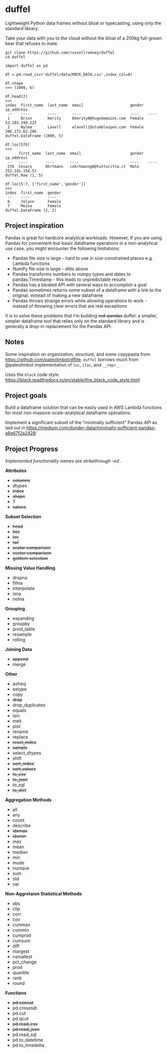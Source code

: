 # duffel
Lightweight Python data frames without bloat or typecasting, using only the standard library.

Take your data with you to the cloud without the bloat of a 200kg full-grown bear that refuses to mate.

```
git clone https://github.com/russellromney/duffel
cd duffel
```

```
import duffel as pd

df = pd.read_csv('duffel/data/MOCK_DATA.csv',index_col=0)

df.shape
>>> (1000, 6)

df.head(2)
>>>
index  first_name  last_name  email                     gender  ip_address      
 --    ----        ----       ----                      ----    ----            
 1     Brinn       Herity     bherity0@hugedomains.com  Female  53.183.199.223  
 2     Wylma       Lavell     wlavell1@stumbleupon.com  Female  206.172.62.206  
duffel.DataFrame (1000, 5)

df.loc[576]
>>>
      first_name  last_name  email                      gender  ip_address      
 --   ----        ----       ----                       ----    ----            
 576  Cesaro      Ohrtmann   cohrtmanng0@tuttocitta.it  Male    252.141.154.52  
duffel.Row (1, 5)

df.loc[5:7, ['first_name','gender']]
>>>
index  first_name  gender  
 --    ----        ----    
 6     Jolynn      Female  
 7     Moina       Female  
duffel.DataFrame (2, 2)
```


## Project inspiration

Pandas is great for hardcore analytical workloads. However, If you are using Pandas for convenient-but-basic dataframe operations in a non-analytical use case, you might encounter the following limitations:
- Pandas file size is large - hard to use in size-constrained places e.g. Lambda functions
- NumPy file size is large - ditto above
- Pandas transforms numbers to numpy types and dates to pandas.Timestamp - this leads to unpredictable results
- Pandas has a bloated API with several ways to accomplish a goal
- Pandas sometimes returns some subset of a dataframe with a link to the original, instead of making a new dataframe
- Pandas throws strange errors while allowing operations to work - instead of throwing clear errors that are real exceptions

It is to solve these problems that I'm building ~~red-pandas~~ duffel: a smaller, simpler dataframe tool that relies only on the standard library and is generally a drop-in replacement for the Pandas API. 

## Notes

Some inspiration on organization, structure, and some copypasta from https://github.com/paleolimbot/dflite. `duffel` borrows much from @paleolimbot implementation of `loc`, `iloc`, and `__repr__`

Uses the `black` code style. https://black.readthedocs.io/en/stable/the_black_code_style.html

## Project goals

Build a dataframe solution that can be easily used in AWS Lambda functions for most non-massive-scale-analytical dataframe operations. 

Implement a significant subset of the "minimally sufficient" Pandas API as laid out in https://medium.com/dunder-data/minimally-sufficient-pandas-a8e67f2a2428:


## Project Progress 

*Implemented functionality names are strikethrough -ed .*

**Attributes**
- ~~columns~~
- dtypes
- ~~index~~
- ~~shape~~
- T
- ~~values~~

**Subset Selection**
- ~~head~~
- ~~iloc~~
- ~~loc~~
- ~~tail~~
- ~~scalar comparison~~
- ~~vector comparison~~
- ~~getitem selection~~

**Missing Value Handling**
- dropna
- fillna
- interpolate
- isna
- notna

**Grouping**
- expanding
- groupby
- pivot_table
- resample
- rolling

**Joining Data**
- ~~append~~
- merge

**Other**
- asfreq
- astype
- copy
- ~~drop~~
- drop_duplicates
- equals
- isin
- melt
- plot
- rename
- replace
- ~~reset_index~~
- ~~sample~~
- select_dtypes
- shift
- ~~sort_index~~
- ~~sort_values~~
- ~~to_csv~~
- ~~to_json~~
- to_sql
- ~~to_dict~~

**Aggregation Methods**
- all
- any
- count
- describe
- ~~idxmax~~
- ~~idxmin~~
- max
- mean
- median
- min
- mode
- nunique
- sum
- std
- var

**Non-Aggretaion Statistical Methods**
- abs
- clip
- corr
- cov
- cummax
- cummin
- cumprod
- cumsum
- diff
- nlargest
- nsmallest
- pct_change
- prod
- quantile
- rank
- round

**Functions**
- ~~pd.concat~~
- pd.crosstab
- pd.cut
- pd.qcut
- ~~pd.read_csv~~
- ~~pd.read_json~~
- pd.read_sql
- pd.to_datetime
- pd.to_timedelta